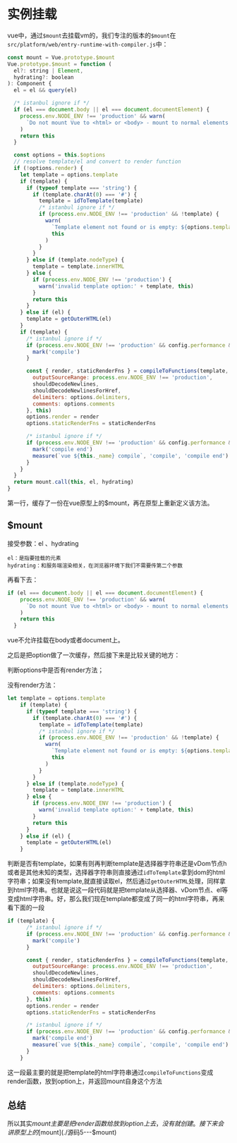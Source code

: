 # 实例挂载

vue中，通过`$mount`去挂载vm的，我们专注的版本的`$mount`在`src/platform/web/entry-runtime-with-compiler.js`中：

```javascript
const mount = Vue.prototype.$mount
Vue.prototype.$mount = function (
  el?: string | Element,
  hydrating?: boolean
): Component {
  el = el && query(el)

  /* istanbul ignore if */
  if (el === document.body || el === document.documentElement) {
    process.env.NODE_ENV !== 'production' && warn(
      `Do not mount Vue to <html> or <body> - mount to normal elements instead.`
    )
    return this
  }

  const options = this.$options
  // resolve template/el and convert to render function
  if (!options.render) {
    let template = options.template
    if (template) {
      if (typeof template === 'string') {
        if (template.charAt(0) === '#') {
          template = idToTemplate(template)
          /* istanbul ignore if */
          if (process.env.NODE_ENV !== 'production' && !template) {
            warn(
              `Template element not found or is empty: ${options.template}`,
              this
            )
          }
        }
      } else if (template.nodeType) {
        template = template.innerHTML
      } else {
        if (process.env.NODE_ENV !== 'production') {
          warn('invalid template option:' + template, this)
        }
        return this
      }
    } else if (el) {
      template = getOuterHTML(el)
    }
    if (template) {
      /* istanbul ignore if */
      if (process.env.NODE_ENV !== 'production' && config.performance && mark) {
        mark('compile')
      }

      const { render, staticRenderFns } = compileToFunctions(template, {
        outputSourceRange: process.env.NODE_ENV !== 'production',
        shouldDecodeNewlines,
        shouldDecodeNewlinesForHref,
        delimiters: options.delimiters,
        comments: options.comments
      }, this)
      options.render = render
      options.staticRenderFns = staticRenderFns

      /* istanbul ignore if */
      if (process.env.NODE_ENV !== 'production' && config.performance && mark) {
        mark('compile end')
        measure(`vue ${this._name} compile`, 'compile', 'compile end')
      }
    }
  }
  return mount.call(this, el, hydrating)
}
```



第一行，缓存了一份在vue原型上的$mount，再在原型上重新定义该方法。

## $mount

接受参数：el 、hydrating

```
el：是指要挂载的元素
hydrating：和服务端渲染相关，在浏览器环境下我们不需要传第二个参数
```

再看下去：

```javascript
if (el === document.body || el === document.documentElement) {
    process.env.NODE_ENV !== 'production' && warn(
      `Do not mount Vue to <html> or <body> - mount to normal elements instead.`
    )
    return this
  }
```

vue不允许挂载在body或者document上。

之后是把option做了一次缓存，然后接下来是比较关键的地方：

判断options中是否有render方法；

没有render方法：

```javascript
let template = options.template
    if (template) {
      if (typeof template === 'string') {
        if (template.charAt(0) === '#') {
          template = idToTemplate(template)
          /* istanbul ignore if */
          if (process.env.NODE_ENV !== 'production' && !template) {
            warn(
              `Template element not found or is empty: ${options.template}`,
              this
            )
          }
        }
      } else if (template.nodeType) {
        template = template.innerHTML
      } else {
        if (process.env.NODE_ENV !== 'production') {
          warn('invalid template option:' + template, this)
        }
        return this
      }
    } else if (el) {
      template = getOuterHTML(el)
    }
```



判断是否有template，如果有则再判断template是选择器字符串还是vDom节点h或者是其他未知的类型，选择器字符串则直接通过`idToTemplate`拿到dom的html字符串；如果没有template,就直接读取el，然后通过`getOuterHTML`处理，同样拿到html字符串。也就是说这一段代码就是把template从选择器、vDom节点、el等变成html字符串。好，那么我们现在template都变成了同一的html字符串，再来看下面的一段

```javascript
if (template) {
      /* istanbul ignore if */
      if (process.env.NODE_ENV !== 'production' && config.performance && mark) {
        mark('compile')
      }

      const { render, staticRenderFns } = compileToFunctions(template, {
        outputSourceRange: process.env.NODE_ENV !== 'production',
        shouldDecodeNewlines,
        shouldDecodeNewlinesForHref,
        delimiters: options.delimiters,
        comments: options.comments
      }, this)
      options.render = render
      options.staticRenderFns = staticRenderFns

      /* istanbul ignore if */
      if (process.env.NODE_ENV !== 'production' && config.performance && mark) {
        mark('compile end')
        measure(`vue ${this._name} compile`, 'compile', 'compile end')
      }
    }
```

这一段最主要的就是把template的html字符串通过`compileToFunctions`变成render函数，放到option上，并返回mount自身这个方法

## 总结

所以其实$mount主要是把render函数给放到option上去，没有就创建。接下来会讲原型上的[$mount](./源码5---$mount)

